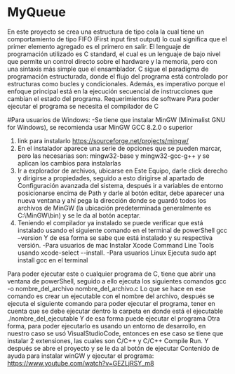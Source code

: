# MyQueue
En este proyecto se crea una estructura de tipo cola la cual tiene un comportamiento de tipo FIFO (First input first output) lo cual significa que el primer elemento agregado es el primero en salir. 
El lenguaje de programación utilizado es C standard, el cual es un lenguaje de bajo nivel que permite un control directo sobre el hardware y la memoria, pero con una sintaxis más simple que el ensamblador.
C sigue el paradigma de programación estructurada, donde el flujo del programa está controlado por estructuras como bucles y condicionales. Además, es imperativo porque el enfoque principal está en la ejecución secuencial de instrucciones que cambian el estado del programa.
Requerimientos de software
Para poder ejecutar el programa se necesita el compilador de C

#Para usuarios de Windows:
-Se tiene que instalar MinGW (Minimalist GNU for Windows), se recomienda usar MinGW GCC 8.2.0 o superior
1.	link para instalarlo https://sourceforge.net/projects/mingw/
2.	En el instalador aparece una serie de opciones que se pueden marcar, pero las necesarias son: mingw32-base y mingw32-gcc-g++ y se aplican los cambios para instalarlas
3.	Ir a explorador de archivos, ubicarse en Este Equipo, darle click derecho y dirigirse a propiedades, seguido a esto dirigirse al apartado de Configuración avanzada del sistema, después ir a variables de entorno posicionarse encima de Path y darle al botón editar, debe aparecer una nueva ventana y ahí pega la dirección donde se guardó todos los archivos de MinGW (la ubicación predeterminada generalmente es C:\MinGW\bin) y se le da al botón aceptar. 
4.	Teniendo el compilador ya instalado se puede verificar que está instalado usando el siguiente comando en el terminal de powerShell
gcc –version
Y de esa forma se sabe que está instalado y su respectiva versión.
-Para usuarios de mac
Instalar Xcode Command Line Tools usando xcode-select --install.
-Para usuarios Linux
Ejecuta sudo apt install gcc en el terminal

Para poder ejecutar este o cualquier programa de C, tiene que abrir una ventana de powerShell, seguido a ello ejecuta los siguientes comandos
gcc -o nombre_del_archivo  nombre_del_archivo.c
Lo que se hace en ese comando es crear un ejecutable con el nombre del archivo, después se ejecuta el siguiente comando para poder ejecutar el programa, tener en cuenta que se debe ejecutar dentro la carpeta en donde está el ejecutable
./nombre_del_ejecutable
Y de esa forma puede ejecutar el programa
Otra forma, para poder ejecutarlo es usando un entorno de desarrollo, en nuestro caso se usó VisualStudioCode, entonces en ese caso se tiene que instalar 2 extensiones, las cuales son C/C++ y C/C++ Compile Run. Y después se abre el proyecto y se le da al botón de ejecutar
Contenido de ayuda para instalar winGW y ejecutar el programa: https://www.youtube.com/watch?v=GEZLjRSY_m8

